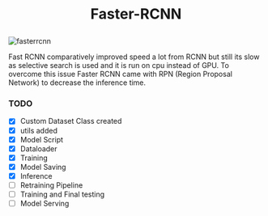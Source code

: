 # <p align="center">Faster-RCNN</p>

![fasterrcnn](https://user-images.githubusercontent.com/36896102/132040577-b9d3f295-9aed-4fb1-bb67-b20fe7966c0c.PNG)


Fast RCNN comparatively improved speed a lot from RCNN but still its slow as selective search is used and it is run on cpu instead of GPU. To overcome this issue Faster RCNN came with RPN (Region Proposal Network) 
to decrease the inference time.

### TODO
* [x] Custom Dataset Class created
* [x] utils added
* [x] Model Script 
* [x] Dataloader
* [x] Training
* [x] Model Saving
* [x] Inference
* [ ] Retraining Pipeline
* [ ] Training and Final testing
* [ ] Model Serving
